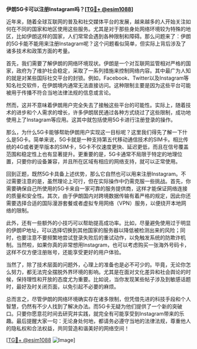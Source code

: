 **伊朗5G卡可以注册Instagram吗？[[TG💪+ @esim1088](https://t.me/s/esim1088)]**

近年来，随着全球互联网的普及和社交媒体平台的发展，越来越多的人开始关注如何在不同的国家和地区使用这些服务。尤其是对于那些身处网络环境较为特殊的地区，比如伊朗这样的国家，人们常常会遇到各种限制和障碍。那么问题来了：伊朗的5G卡能不能用来注册Instagram呢？这个问题看似简单，但实际上背后涉及了诸多技术和政策方面的考量。

首先，我们需要了解伊朗的网络环境现状。伊朗是一个对互联网监管相对严格的国家，政府为了维护社会稳定，采取了一系列措施来控制网络内容。其中最广为人知的就是对某些国际社交平台的封锁。例如，Facebook、Twitter以及Instagram等知名社交软件，在伊朗境内通常无法直接访问。这种限制主要是因为这些平台可能被用于传播不符合当地法律法规的信息或言论。

然而，这并不意味着伊朗用户完全失去了接触这些平台的可能性。实际上，随着技术的进步和个人需求的增长，许多伊朗居民通过各种方式绕过了这些限制，成功地使用上了Instagram等应用。这其中就包括使用5G卡进行注册登录的操作。

那么，为什么5G卡能够帮助伊朗用户实现这一目标呢？这里我们得先了解一下什么是5G卡。简单来说，5G卡就是一种支持第五代移动通信技术的SIM卡。相比传统的4G或者更早版本的SIM卡，5G卡不仅速度更快、延迟更低，而且在信号覆盖范围和稳定性上也有显著提升。更重要的是，5G卡通常不局限于特定的地理位置，只要你的设备兼容，并且所在区域有相应的网络支持，就可以正常使用。

回到正题，既然5G卡具备上述优势，那么它自然也可以用来注册Instagram。不过需要注意的是，虽然理论上可行，但在实际操作中仍需克服一些挑战。首先，你需要确保自己所使用的5G卡来自一家可靠的服务提供商，这样才能保证网络连接的质量和安全性。其次，由于伊朗国内对跨境数据传输有着严格的规定，因此你还需要选择合适的国际漫游套餐或者虚拟专用网络（VPN）服务，以便绕开本地网络的限制。

此外，还有一些额外的小技巧可以帮助提高成功率。比如，尽量避免使用过于明显的伊朗IP地址，可以选择切换到其他国家的服务器以降低被检测出来的风险；同时，也要注意不要频繁地尝试登录失败后的重试动作，以免触发系统的防欺诈机制。当然啦，如果你真的非常想用Instagram，也可以考虑购买一张海外号码卡，这样不仅方便注册账号，还能享受更好的用户体验。

当然了，除了技术层面的问题外，心理上的准备也是必不可少的。毕竟，无论你怎么努力，都无法完全摆脱外界环境的影响。尤其是在面对文化差异和社会舆论的时候，保持理性和开放的态度尤为重要。比如说，当你发现某些帖子涉及到敏感话题时，最好及时关闭页面，以免引起不必要的麻烦。

总而言之，尽管伊朗的网络环境确实存在诸多限制，但凭借先进的科技手段和个人智慧，仍然有不少人找到了解决办法。而5G卡无疑为他们提供了一个新的突破口。只要你愿意花时间去研究并实践，就完全有可能享受到Instagram带来的乐趣。最后提醒大家一句：无论身处何地，都请务必遵守当地的法律法规，尊重他人的隐私权和合法权益，共同营造和谐美好的网络空间！

[[TG💪+ @esim1088](https://t.me/s/esim1088) ![Image](https://i.postimg.cc/4NQfJmqS/Snipaste-2025-05-13-00-14-12.png)]